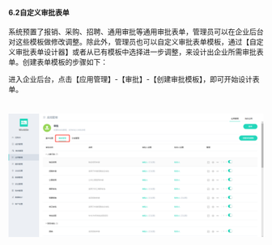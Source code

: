 #### 6.2自定义审批表单

系统预置了报销、采购、招聘、通用审批等通用审批表单，管理员可以在企业后台对这些模板做修改调整。除此外，管理员也可以自定义审批表单模板，通过【自定义审批表单设计器】或者从已有模板中选择进一步调整，来设计出企业所需审批表单。创建表单模板的步骤如下：

进入企业后台，点击【应用管理】-【审批】-【创建审批模板】，即可开始设计表单。 

# ![](/assets/6.2自定义审批报表.png)